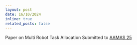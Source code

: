 ```yaml
---
layout: post
date: 16/10/2024
inline: true
related_posts: false
---
```


Paper on Multi Robot Task Allocation Submitted to [AAMAS 25](https://aamas2025.org/)
